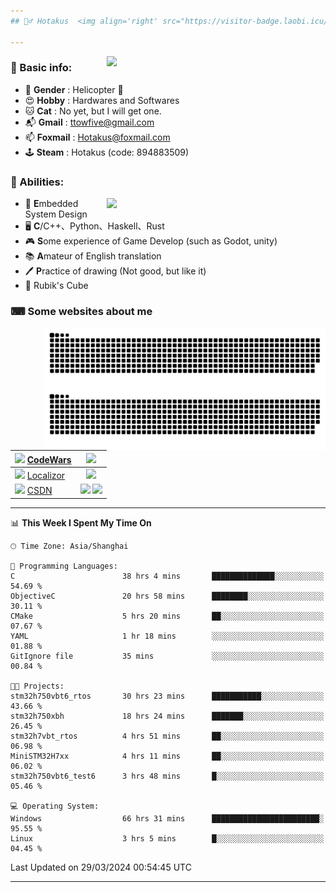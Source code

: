 ```yaml
---
## 🕵️‍♂️ Hotakus  <img align='right' src="https://visitor-badge.laobi.icu/badge?page_id=hotakus.visitor-badge&left_text=Views&format=true" width=70 >

---
```


<picture>
  <source
    srcset="https://github-readme-stats-git-master-hotakus.vercel.app/api/top-langs/?username=hotakus&hide=html&layout=compact&border_radius=10&theme=calm#gh-dark-mode-only"
    media="(prefers-color-scheme: dark)"
  />
  <source
    srcset="https://github-readme-stats-git-master-hotakus.vercel.app/api/top-langs/?username=hotakus&hide=html&layout=compact&border_radius=10&theme=default#gh-light-mode-only"
    media="(prefers-color-scheme: light), (prefers-color-scheme: no-preference)"
  />
  <img src='https://github-readme-stats-git-master-hotakus.vercel.app/api/top-langs/?username=hotakus&layout=compact&border_radius=10&theme=calm#gh-dark-mode-only' width=350 align='right'>
</picture>

### 📰 Basic info:
- 👬 **Gender** : Helicopter 🚁
- 😍 **Hobby** : Hardwares and Softwares
- 🐱 **Cat** : No yet, but I will get one.
- 📬 **Gmail** : ttowfive@gmail.com
- 📫 **Foxmail** : Hotakus@foxmail.com
- 🕹 **Steam** : Hotakus (code: 894883509)

### 💪 Abilities:

<picture>
  <source
    srcset="https://github-readme-stats-git-master-hotakus.vercel.app/api?username=hotakus&show_icons=true&theme=calm&border_radius=10"
    media="(prefers-color-scheme: dark)"
  />
  <source
    srcset="https://github-readme-stats-git-master-hotakus.vercel.app/api?username=hotakus&show_icons=true&theme=default&border_radius=10"
    media="(prefers-color-scheme: light), (prefers-color-scheme: no-preference)"
  />
  <img src='https://github-readme-stats-git-master-hotakus.vercel.app/api?username=hotakus&show_icons=true&theme=calm&border_radius=10' width=350 align='right'>
</picture>

- 🔌 **E**mbedded System Design
- 🖥 **C**/C++、Python、Haskell、Rust
- 🎮 **S**ome experience of Game Develop (such as Godot, unity)
- 📚 **A**mateur of English translation 
- 🖊 **P**ractice of drawing (Not good, but like it) 
- 🎲 Rubik's Cube

### ⌨ Some websites about me
<img src='https://github.com/Hotakus/Hotakus/blob/output/github-contribution-grid-snake-dark.svg#gh-dark-mode-only' width=450 align='right'>
<img src='https://github.com/Hotakus/Hotakus/blob/output/github-contribution-grid-snake.svg#gh-light-mode-only' width=450 align='right'>

| <img src='https://www.codewars.com/packs/assets/logo.61192cf7.svg' width=15 > [CodeWars](https://www.codewars.com/users/Hotakus) |<img src='https://www.codewars.com/users/Hotakus/badges/micro' width=150 >|  
| :---- | :----: | 
|<img src='https://www.localizor.com/images/favicon.png' width=17 > [Localizor](https://www.codewars.com/users/Hotakus)| <img src='https://www.localizor.com/images/localizor-logo.png' width=100 > |
|<img src='https://img-home.csdnimg.cn/images/20201124032511.png' width=30 > [CSDN](https://blog.csdn.net/qq_26106317?spm=1010.2135.3001.5421)|<img width=16 src="https://img-home.csdnimg.cn/images/20210108035947.gif"> <img src="https://csdnimg.cn/identity/blog4.png" width=16>|

---

<!--START_SECTION:waka-->
📊 **This Week I Spent My Time On** 

```text
🕑︎ Time Zone: Asia/Shanghai

💬 Programming Languages: 
C                        38 hrs 4 mins       ██████████████░░░░░░░░░░░   54.69 % 
ObjectiveC               20 hrs 58 mins      ████████░░░░░░░░░░░░░░░░░   30.11 % 
CMake                    5 hrs 20 mins       ██░░░░░░░░░░░░░░░░░░░░░░░   07.67 % 
YAML                     1 hr 18 mins        ░░░░░░░░░░░░░░░░░░░░░░░░░   01.88 % 
GitIgnore file           35 mins             ░░░░░░░░░░░░░░░░░░░░░░░░░   00.84 % 

🐱‍💻 Projects: 
stm32h750vbt6_rtos       30 hrs 23 mins      ███████████░░░░░░░░░░░░░░   43.66 % 
stm32h750xbh             18 hrs 24 mins      ███████░░░░░░░░░░░░░░░░░░   26.45 % 
stm32h7vbt_rtos          4 hrs 51 mins       ██░░░░░░░░░░░░░░░░░░░░░░░   06.98 % 
MiniSTM32H7xx            4 hrs 11 mins       ██░░░░░░░░░░░░░░░░░░░░░░░   06.02 % 
stm32h750vbt6_test6      3 hrs 48 mins       █░░░░░░░░░░░░░░░░░░░░░░░░   05.46 % 

💻 Operating System: 
Windows                  66 hrs 31 mins      ████████████████████████░   95.55 % 
Linux                    3 hrs 5 mins        █░░░░░░░░░░░░░░░░░░░░░░░░   04.45 % 
```


 Last Updated on 29/03/2024 00:54:45 UTC
<!--END_SECTION:waka-->

---
